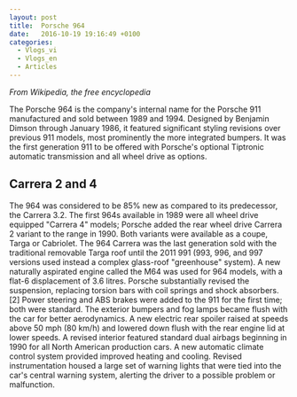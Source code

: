 ```yaml
---
layout: post
title:  Porsche 964
date:   2016-10-19 19:16:49 +0100
categories:
  - Vlogs_vi
  - Vlogs_en
  - Articles
---
```

_From Wikipedia, the free encyclopedia_

The Porsche 964 is the company's internal name for the Porsche 911 manufactured and sold between 1989 and 1994. Designed by Benjamin Dimson through January 1986, it featured significant styling revisions over previous 911 models, most prominently the more integrated bumpers. It was the first generation 911 to be offered with Porsche's optional Tiptronic automatic transmission and all wheel drive as options.

## Carrera 2 and 4
The 964 was considered to be 85% new as compared to its predecessor, the Carrera 3.2. The first 964s available in 1989 were all wheel drive equipped "Carrera 4" models; Porsche added the rear wheel drive Carrera 2 variant to the range in 1990. Both variants were available as a coupe, Targa or Cabriolet. The 964 Carrera was the last generation sold with the traditional removable Targa roof until the 2011 991 (993, 996, and 997 versions used instead a complex glass-roof "greenhouse" system). A new naturally aspirated engine called the M64 was used for 964 models, with a flat-6 displacement of 3.6 litres. Porsche substantially revised the suspension, replacing torsion bars with coil springs and shock absorbers.[2] Power steering and ABS brakes were added to the 911 for the first time; both were standard. The exterior bumpers and fog lamps became flush with the car for better aerodynamics. A new electric rear spoiler raised at speeds above 50 mph (80 km/h) and lowered down flush with the rear engine lid at lower speeds. A revised interior featured standard dual airbags beginning in 1990 for all North American production cars. A new automatic climate control system provided improved heating and cooling. Revised instrumentation housed a large set of warning lights that were tied into the car's central warning system, alerting the driver to a possible problem or malfunction.
